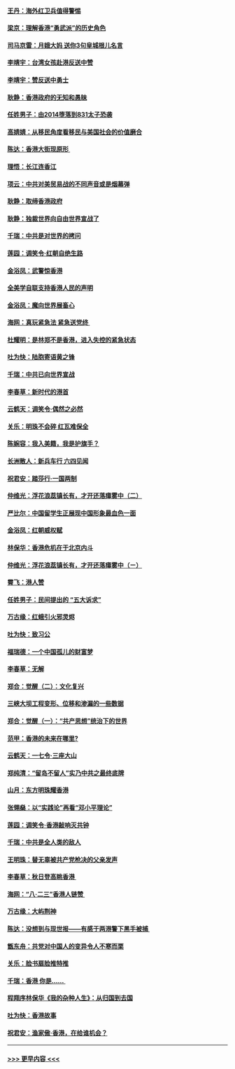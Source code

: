 #### [王丹：海外红卫兵值得警惕](../pages/nsc993/n11498138.md?t=09041011) 
#### [梁京：理解香港“勇武派”的历史角色](../pages/nsc993/n11498006.md?t=09041011) 
#### [司马京雷：月娥大妈  送你3句皇城根儿名言](../pages/nsc993/n11497885.md?t=09041011) 
#### [李靖宇：台湾女孩赴港反送中赞](../pages/nsc993/n11497721.md?t=09041011) 
#### [李靖宇：赞反送中勇士](../pages/nsc993/n11497452.md?t=09041011) 
#### [耿静：香港政府的无知和愚昧](../pages/nsc993/n11494238.md?t=09041011) 
#### [任姓男子：由2014堕落到831太子恐袭](../pages/nsc993/n11496683.md?t=09041011) 
#### [高婧婧：从移民角度看移民与美国社会的价值磨合](../pages/nsc993/n11495757.md?t=09041011) 
#### [陈达：香港大街现原形 ](../pages/nsc993/n11495441.md?t=09041011) 
#### [理悟：长江连香江](../pages/nsc993/n11495377.md?t=09041011) 
#### [项云：中共对美贸易战的不同声音或是烟幕弹](../pages/nsc993/n11494929.md?t=09041011) 
#### [耿静：取缔香港政府](../pages/nsc993/n11494218.md?t=09041011) 
#### [耿静：独裁世界向自由世界宣战了](../pages/nsc993/n11494190.md?t=09041011) 
#### [千瑞：中共是对世界的拷问](../pages/nsc993/n11493021.md?t=09041011) 
#### [莲园：调笑令‧红朝自绝生路](../pages/nsc993/n11493011.md?t=09041011) 
#### [金浴凤：武警惊香港](../pages/nsc993/n11492994.md?t=09041011) 
#### [全美学自联支持香港人民的声明](../pages/nsc993/n11492630.md?t=09041011) 
#### [金浴凤：魔向世界展畜心](../pages/nsc993/n11492599.md?t=09041011) 
#### [海网：真玩紧急法 紧急送党终 ](../pages/nsc993/n11492535.md?t=09041011) 
#### [杜耀明：是林郑不是香港，进入失控的紧急状态](../pages/nsc993/n11491420.md?t=09041011) 
#### [吐为快：陆胞寄语黄之锋](../pages/nsc993/n11491117.md?t=09041011) 
#### [千瑞：中共已向世界宣战](../pages/nsc993/n11490123.md?t=09041011) 
#### [李春草：新时代的港首](../pages/nsc993/n11489864.md?t=09041011) 
#### [云鹤天：调笑令·偶然之必然](../pages/nsc993/n11489701.md?t=09041011) 
#### [关乐：明珠不会碎 红瓦难保全](../pages/nsc993/n11489647.md?t=09041011) 
#### [陈婉容：我入美籍，我是护旗手？](../pages/nsc993/n11487908.md?t=09041011) 
#### [长洲散人：新兵车行 六四见闻](../pages/nsc993/n11487729.md?t=09041011) 
#### [祝君安：踏莎行‧一国两制](../pages/nsc993/n11487699.md?t=09041011) 
#### [仲维光：浮花浪蕊镇长有，才开还落瘴雾中（二）](../pages/nsc993/n11483286.md?t=09041011) 
#### [严比尔：中国留学生正展现中国形象最血色一面](../pages/nsc993/n11485145.md?t=09041011) 
#### [金浴凤：红朝威权赋](../pages/nsc993/n11485191.md?t=09041011) 
#### [林保华：香港危机在于北京内斗](../pages/nsc993/n11484593.md?t=09041011) 
#### [仲维光：浮花浪蕊镇长有，才开还落瘴雾中（ㄧ）](../pages/nsc993/n11483259.md?t=09041011) 
#### [霄飞：港人赞](../pages/nsc993/n11482957.md?t=09041011) 
#### [任姓男子：民间提出的 “五大诉求”](../pages/nsc993/n11482897.md?t=09041011) 
#### [万古缘：红蛾引火邪灵烬](../pages/nsc993/n11482886.md?t=09041011) 
#### [吐为快：致习公](../pages/nsc993/n11482867.md?t=09041011) 
#### [福瑞德：一个中国孤儿的财富梦](../pages/nsc993/n11482817.md?t=09041011) 
#### [李春草：无解](../pages/nsc993/n11482791.md?t=09041011) 
#### [郑合：觉醒（二）：文化复兴](../pages/nsc993/n11478025.md?t=09041011) 
#### [三峡大坝工程变形、位移和渗漏的一些数据](../pages/nsc993/n11478232.md?t=09041011) 
#### [郑合：觉醒（一）：“共产思想”统治下的世界](../pages/nsc993/n11477663.md?t=09041011) 
#### [范甲：香港的未来在哪里?](../pages/nsc993/n11477249.md?t=09041011) 
#### [云鹤天：一七令·三座大山](../pages/nsc993/n11477192.md?t=09041011) 
#### [郑纯清：“留岛不留人”实乃中共之最终底牌](../pages/nsc993/n11476160.md?t=09041011) 
#### [山月：东方明珠耀香港](../pages/nsc993/n11476077.md?t=09041011) 
#### [张翎燊：以“实践论”再看“邓小平理论”](../pages/nsc993/n11475733.md?t=09041011) 
#### [莲园：调笑令‧香港敲响灭共钟](../pages/nsc993/n11475723.md?t=09041011) 
#### [千瑞：中共是全人类的敌人](../pages/nsc993/n11475329.md?t=09041011) 
#### [王明珠：替无辜被共产党枪决的父亲发声](../pages/nsc993/n11474570.md?t=09041011) 
#### [李春草：秋日登高眺香港 ](../pages/nsc993/n11474491.md?t=09041011) 
#### [海网：“八·二三”香港人链赞 ](../pages/nsc993/n11474538.md?t=09041011) 
#### [万古缘：大屿荆神](../pages/nsc993/n11474401.md?t=09041011) 
#### [陈达：没想到与现世报——有感于两港警下黑手被捕 ](../pages/nsc993/n11472557.md?t=09041011) 
#### [甑东舟：共党对中国人的变异令人不寒而栗](../pages/nsc993/n11472496.md?t=09041011) 
#### [关乐：脸书扇脸推特推](../pages/nsc993/n11472488.md?t=09041011) 
#### [千瑞：香港  你是…… ](../pages/nsc993/n11472459.md?t=09041011) 
#### [程翔序林保华《我的杂种人生》：从归国到去国](../pages/nsc993/n11472369.md?t=09041011) 
#### [吐为快：香港故事](../pages/nsc993/n11471931.md?t=09041011) 
#### [祝君安：渔家傲‧香港，在给谁机会？](../pages/nsc993/n11469718.md?t=09041011) 

----
#### [ >>> 更早内容 <<< ](../indexes/nsc993-earlier.md)

